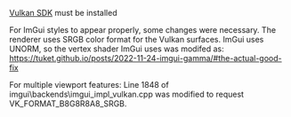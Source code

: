 [Vulkan SDK](https://vulkan.lunarg.com/sdk/home) must be installed



For ImGui styles to appear properly, some changes were necessary.
The renderer uses SRGB color format for the Vulkan surfaces. ImGui uses UNORM, so the vertex shader ImGui uses was modifed as:
https://tuket.github.io/posts/2022-11-24-imgui-gamma/#the-actual-good-fix

For multiple viewport features:
Line 1848 of imgui\backends\imgui_impl_vulkan.cpp was modified to request VK_FORMAT_B8G8R8A8_SRGB.

